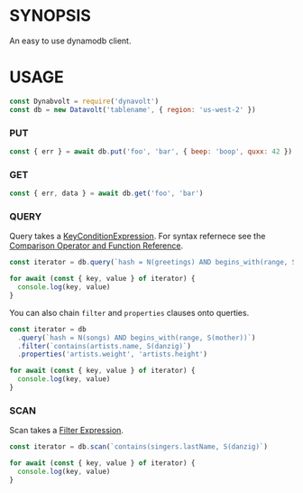 # SYNOPSIS
An easy to use dynamodb client.

# USAGE

```js
const Dynabvolt = require('dynavolt')
const db = new Datavolt('tablename', { region: 'us-west-2' })
```

### PUT

```js
const { err } = await db.put('foo', 'bar', { beep: 'boop', quxx: 42 })
```

### GET

```js
const { err, data } = await db.get('foo', 'bar')
```

### QUERY
Query takes a [KeyConditionExpression][0]. For syntax refernece see the
[Comparison Operator and Function Reference][1].

```js
const iterator = db.query(`hash = N(greetings) AND begins_with(range, S(hell))`)

for await (const { key, value } of iterator) {
  console.log(key, value)
}
```

You can also chain `filter` and `properties` clauses onto querties.

```js
const iterator = db
  .query(`hash = N(songs) AND begins_with(range, S(mother))`)
  .filter(`contains(artists.name, S(danzig)`)
  .properties('artists.weight', 'artists.height')

for await (const { key, value } of iterator) {
  console.log(key, value)
}
```

### SCAN
Scan takes a [Filter Expression][2].

```js
const iterator = db.scan(`contains(singers.lastName, S(danzig)`)

for await (const { key, value } of iterator) {
  console.log(key, value)
}
```



[0]:https://docs.aws.amazon.com/amazondynamodb/latest/developerguide/Query.html#Query.KeyConditionExpressions
[1]:https://docs.aws.amazon.com/amazondynamodb/latest/developerguide/Expressions.OperatorsAndFunctions.html
[2]:https://docs.aws.amazon.com/amazondynamodb/latest/developerguide/Scan.html#Scan.FilterExpression
